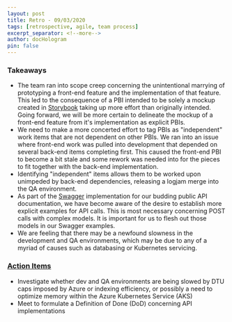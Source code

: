 ```yaml
---
layout: post
title: Retro - 09/03/2020
tags: [retrospective, agile, team process]
excerpt_separator: <!--more-->
author: docHologram
pin: false
---
```

### Takeaways
 - The team ran into scope creep concerning the unintentional marrying of prototyping a front-end feature and the implementation of that feature. This led to the consequence of a PBI intended to be solely a mockup created in [Storybook](https://storybook.js.org/) taking up more effort than originally intended. Going forward, we will be more certain to delineate the mockup of a front-end feature from it's implementation as explicit PBIs.
 - We need to make a more concerted effort to tag PBIs as "independent" work items that are not dependent on other PBIs. We ran into an issue where front-end work was pulled into development that depended on several back-end items completing first. This caused the front-end PBI to become a bit stale and some rework was needed into for the pieces to fit together with the back-end implementation.
 - Identifying "independent" items allows them to be worked upon unimpeded by back-end dependencies, releasing a logjam merge into the QA environment.
 - As part of the [Swagger](https://swagger.io/solutions/api-design/) implementation for our budding public API documentation, we have become aware of the desire to establish more explicit examples for API calls. This is most necessary concerning POST calls with complex models. It is important for us to flesh out those models in our Swagger examples.
 - We are feeling that there may be a newfound slowness in the development and QA environments, which may be due to any of a myriad of causes such as databasing or Kubernetes servicing.

<!--more-->

### [Action Items](https://dflcloud.visualstudio.com/Nucleus/_workitems/edit/4690)
 - Investigate whether dev and QA environments are being slowed by DTU caps imposed by Azure or indexing efficiency, or possibly a need to optimize memory within the Azure Kubernetes Service (AKS)
 - Meet to formulate a Definition of Done (DoD) concerning API implementations

   